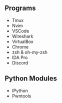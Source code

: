 ## Programs
- Tmux
- Nvim
- VSCode
- Wireshark
- VirtualBox
- Chrome
- zsh & oh-my-zsh
- IDA Pro
- Discord


## Python Modules
- IPython
- Pwntools
